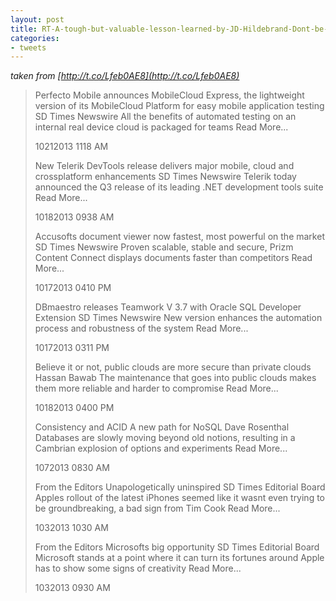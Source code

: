 ```yaml
---
layout: post
title: RT-A-tough-but-valuable-lesson-learned-by-JD-Hildebrand-Dont-be-an-idiot
categories:
- tweets
---
```

*taken from [http://t.co/Lfeb0AE8](http://t.co/Lfeb0AE8)*
>Perfecto Mobile announces MobileCloud Express, the lightweight version of its MobileCloud Platform for easy mobile application testing SD Times Newswire All the benefits of automated testing on an internal real device cloud is packaged for teams Read More...
>
>10212013 1118 AM
>
>New Telerik DevTools release delivers major mobile, cloud and crossplatform enhancements SD Times Newswire Telerik today announced the Q3 release of its leading .NET development tools suite Read More...
>
>10182013 0938 AM
>
>Accusofts document viewer now fastest, most powerful on the market SD Times Newswire Proven scalable, stable and secure, Prizm Content Connect displays documents faster than competitors Read More...
>
>10172013 0410 PM
>
>DBmaestro releases Teamwork V 3.7 with Oracle SQL Developer Extension SD Times Newswire New version enhances the automation process and robustness of the system Read More...
>
>10172013 0311 PM
>
>Believe it or not, public clouds are more secure than private clouds Hassan Bawab The maintenance that goes into public clouds makes them more reliable and harder to compromise Read More...
>
>10182013 0400 PM
>
>Consistency and ACID A new path for NoSQL Dave Rosenthal Databases are slowly moving beyond old notions, resulting in a Cambrian explosion of options and experiments Read More...
>
>1072013 0830 AM
>
>From the Editors Unapologetically uninspired SD Times Editorial Board Apples rollout of the latest iPhones seemed like it wasnt even trying to be groundbreaking, a bad sign from Tim Cook Read More...
>
>1032013 1030 AM
>
>From the Editors Microsofts big opportunity SD Times Editorial Board Microsoft stands at a point where it can turn its fortunes around Apple has to show some signs of creativity Read More...
>
>1032013 0930 AM
>
>